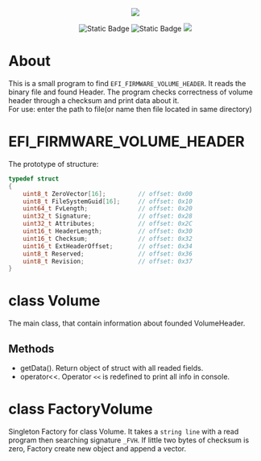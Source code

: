 <p align="center"><img src="https://i.ibb.co/YW0zQ4Y/VHF.png"></p>

<p align="center">
   <img alt="Static Badge" src="https://img.shields.io/badge/%20-Linux-orange?style=flat&logo=Linux">
   <img alt="Static Badge" src="https://img.shields.io/badge/%20-Windows-orange?style=flat&logo=Windows&color=%2319a9d1">
   <img src="https://img.shields.io/badge/%20-C%2B%2B-blue?style=flat&logo=C%2B%2B">
</p>

# About
This is a small program to find `EFI_FIRMWARE_VOLUME_HEADER`. It reads the binary file and found Header. The program checks correctness of volume header through a checksum and print data about it.<br>
For use: enter the path to file(or name then file located in same directory)

# EFI_FIRMWARE_VOLUME_HEADER

The prototype of structure:

```cpp
typedef struct
{
    uint8_t ZeroVector[16];         // offset: 0x00
    uint8_t FileSystemGuid[16];     // offset: 0x10
    uint64_t FvLength;              // offset: 0x20
    uint32_t Signature;             // offset: 0x28
    uint32_t Attributes;            // offset: 0x2C
    uint16_t HeaderLength;          // offset: 0x30
    uint16_t Checksum;              // offset: 0x32
    uint16_t ExtHeaderOffset;       // offset: 0x34
    uint8_t Reserved;               // offset: 0x36
    uint8_t Revision;               // offset: 0x37
}
```

# class Volume
The main class, that contain information about founded VolumeHeader.

## Methods
+ getData(). Return object of struct with all readed fields.
+ operator<<. Operator `<<` is redefined to print all info in console.

# class FactoryVolume
Singleton Factory for class Volume. It takes a `string line` with a read program then searching signature `_FVH`. If little two bytes of checksum is zero, Factory create new object and append a vector.
